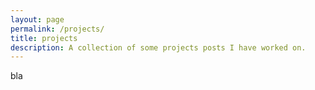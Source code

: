```yaml
---
layout: page
permalink: /projects/
title: projects
description: A collection of some projects posts I have worked on.
---
```


bla